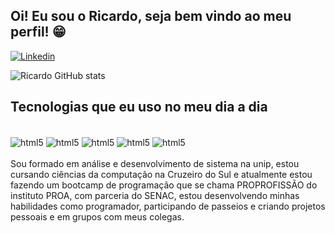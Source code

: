 ## Oi! Eu sou o Ricardo, seja bem vindo ao meu perfil! 😁

[![Linkedin](https://img.shields.io/badge/LinkedIn-0077B5?style=for-the-badge&logo=linkedin&logoColor=white)](https://www.linkedin.com/in/ricardo-matos-developer/)

![Ricardo GitHub stats](https://github-readme-stats.vercel.app/api?username=MatosRicardo&show_icons=true&theme=dark)

## Tecnologias que eu uso no meu dia a dia

<div style="display: inline_block"><br/>
  <img align="center" alt="html5" src="https://img.shields.io/badge/HTML5-E34F26?style=for-the-badge&logo=html5&logoColor=white">
    <img align="center" alt="html5" src="https://img.shields.io/badge/CSS3-1572B6?style=for-the-badge&logo=css3&logoColor=white">
    <img align="center" alt="html5" src="https://img.shields.io/badge/Bootstrap-563D7C?style=for-the-badge&logo=bootstrap&logoColor=white">
    <img align="center" alt="html5" src="https://img.shields.io/badge/JavaScript-F7DF1E?style=for-the-badge&logo=javascript&logoColor=black">
    <img align="center" alt="html5" src="https://img.shields.io/badge/GIT-E44C30?style=for-the-badge&logo=git&logoColor=white">



  
</div>
<br>
Sou formado em análise e desenvolvimento de sistema na unip, estou cursando ciências da computação na Cruzeiro do Sul e atualmente estou fazendo um bootcamp de programação que se chama PROPROFISSÃO do instituto PROA, com parceria do SENAC, estou desenvolvendo minhas habilidades como programador, participando de passeios e criando projetos pessoais e em grupos com meus colegas.
